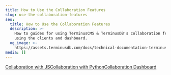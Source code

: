 ```yaml
---
title: How to Use the Collaboration Features
slug: use-the-collaboration-features
seo:
  title: How to Use the Collaboration Features
  description: >-
    How to guides for using TerminusCMS & TerminusDB's collaboration features
    using the clients and dashboard.
  og_image: >-
    https://assets.terminusdb.com/docs/technical-documentation-terminuscms-og.png
media: []
---
```


[Collaboration with JS](/docs/collaboration-with-javascript-client/)[Collaboration with Python](/docs/collaboration-with-python-client/)[Collaboration Dashboard](/docs/collaboration-with-terminuscms-dashboard/)